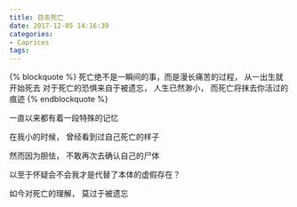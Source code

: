 ```yaml
---
title: 目击死亡
date: 2017-12-05 14:16:39
categories:
- Caprices
tags:
---
```

{% blockquote %}
死亡绝不是一瞬间的事，而是漫长痛苦的过程， 从一出生就开始死去
对于死亡的恐惧来自于被遗忘， 人生已然渺小， 而死亡将抹去你活过的痕迹
{% endblockquote %}
<!-- more -->

一直以来都有着一段特殊的记忆

在我小的时候， 曾经看到过自己死亡的样子

然而因为胆怯， 不敢再次去确认自己的尸体

以至于怀疑会不会我才是代替了本体的虚假存在？

如今对死亡的理解， 莫过于被遗忘 
